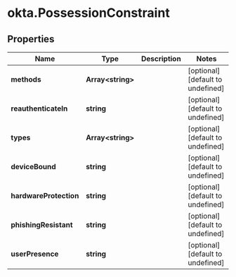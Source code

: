 # okta.PossessionConstraint

## Properties

Name | Type | Description | Notes
------------ | ------------- | ------------- | -------------
**methods** | **Array&lt;string&gt;** |  | [optional] [default to undefined]
**reauthenticateIn** | **string** |  | [optional] [default to undefined]
**types** | **Array&lt;string&gt;** |  | [optional] [default to undefined]
**deviceBound** | **string** |  | [optional] [default to undefined]
**hardwareProtection** | **string** |  | [optional] [default to undefined]
**phishingResistant** | **string** |  | [optional] [default to undefined]
**userPresence** | **string** |  | [optional] [default to undefined]

